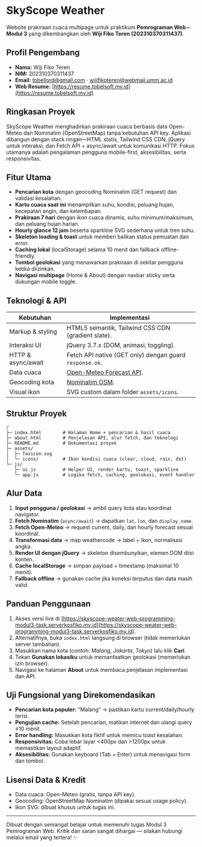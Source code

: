 # SkyScope Weather

Website prakiraan cuaca multipage untuk praktikum **Pemrograman Web – Modul 3** yang dikembangkan oleh **Wiji Fiko Teren (202310370311437)**.

## Profil Pengembang

- **Nama:** Wiji Fiko Teren  
- **NIM:** 202310370311437  
- **Email:** tobellord@gmail.com · wijifikoteren@webmail.umm.ac.id  
- **Web Resume:** [https://resume.tobelsoft.my.id](https://resume.tobelsoft.my.id)

## Ringkasan Proyek

SkyScope Weather menghadirkan prakiraan cuaca berbasis data Open-Meteo dan Nominatim (OpenStreetMap) tanpa kebutuhan API key. Aplikasi dibangun dengan stack ringan—HTML statis, Tailwind CSS CDN, jQuery untuk interaksi, dan Fetch API + async/await untuk komunikasi HTTP. Fokus utamanya adalah pengalaman pengguna mobile-first, aksesibilitas, serta responsivitas.

## Fitur Utama

- **Pencarian kota** dengan geocoding Nominatim (GET request) dan validasi kesalahan.
- **Kartu cuaca saat ini** menampilkan suhu, kondisi, peluang hujan, kecepatan angin, dan kelembapan.
- **Prakiraan 7 hari** dengan ikon cuaca dinamis, suhu minimum/maksimum, dan peluang hujan harian.
- **Hourly glance 12 jam** beserta sparkline SVG sederhana untuk tren suhu.
- **Skeleton loading & toast** untuk memberi balikan status pemuatan dan error.
- **Caching lokal** (localStorage) selama 10 menit dan fallback offline-friendly.
- **Tombol geolokasi** yang menawarkan prakiraan di sekitar pengguna ketika diizinkan.
- **Navigasi multipage** (Home & About) dengan navbar sticky serta dukungan mobile toggle.

## Teknologi & API

| Kebutuhan               | Implementasi                                             |
|-------------------------|----------------------------------------------------------|
| Markup & styling        | HTML5 semantik, Tailwind CSS CDN (gradient slate).       |
| Interaksi UI            | jQuery 3.7.x (DOM, animasi, toggling).                   |
| HTTP & async/await      | Fetch API native (GET only) dengan guard `response.ok`.  |
| Data cuaca              | [Open-Meteo Forecast API](https://open-meteo.com/).       |
| Geocoding kota          | [Nominatim OSM](https://nominatim.openstreetmap.org/).   |
| Visual ikon             | SVG custom dalam folder `assets/icons`.                  |

## Struktur Proyek

```
/
├─ index.html        # Halaman Home + pencarian & hasil cuaca
├─ about.html        # Penjelasan API, alur fetch, dan teknologi
├─ README.md         # Dokumentasi proyek
├─ assets/
│  ├─ favicon.svg
│  └─ icons/         # Ikon kondisi cuaca (clear, cloud, rain, dst)
└─ js/
   ├─ ui.js          # Helper UI, render kartu, toast, sparkline
   └─ app.js         # Logika fetch, caching, geolokasi, event handler
```

## Alur Data

1. **Input pengguna / geolokasi** → ambil query kota atau koordinat navigator.
2. **Fetch Nominatim** (`async/await`) → dapatkan `lat`, `lon`, dan `display_name`.
3. **Fetch Open-Meteo** → request current, daily, dan hourly forecast sesuai koordinat.
4. **Transformasi data** → map weathercode → label + ikon, normalisasi angka.
5. **Render UI dengan jQuery** → skeleton disembunyikan, elemen DOM diisi konten.
6. **Cache localStorage** → simpan payload + timestamp (maksimal 10 menit).
7. **Fallback offline** → gunakan cache jika koneksi terputus dan data masih valid.

## Panduan Penggunaan

1. Akses versi live di [https://skyscope-weater-web-programming-modul3-task.serverkosfiko.my.id](https://skyscope-weater-web-programming-modul3-task.serverkosfiko.my.id).
2. Alternatifnya, buka `index.html` langsung di browser (tidak memerlukan server tambahan).
3. Masukkan nama kota (contoh: *Malang*, *Jakarta*, *Tokyo*) lalu klik **Cari**.
4. Tekan **Gunakan lokasiku** untuk memanfaatkan geolokasi (memerlukan izin browser).
5. Navigasi ke halaman **About** untuk membaca penjelasan implementasi dan API.

## Uji Fungsional yang Direkomendasikan

- **Pencarian kota populer:** “Malang” → pastikan kartu current/daily/hourly terisi.
- **Pengujian cache:** Setelah pencarian, matikan internet dan ulangi query ≤10 menit.
- **Error handling:** Masukkan kota fiktif untuk memicu toast kesalahan.
- **Responsivitas:** Coba lebar layar <400px dan >1200px untuk memastikan layout adaptif.
- **Aksesibilitas:** Gunakan keyboard (Tab + Enter) untuk menavigasi form dan tombol.

## Lisensi Data & Kredit

- Data cuaca: Open-Meteo (gratis, tanpa API key).  
- Geocoding: OpenStreetMap Nominatim (dipakai sesuai usage policy).  
- Ikon SVG: dibuat khusus untuk tugas ini.

---

Dibuat dengan semangat belajar untuk memenuhi tugas Modul 3 Pemrograman Web. Kritik dan saran sangat dihargai — silakan hubungi melalui email yang tertera! ✨
